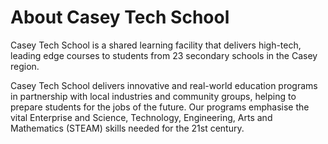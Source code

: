 # About Casey Tech School


Casey Tech School is a shared learning facility that delivers high-tech, leading edge courses to students from 23 secondary schools in the Casey region.

Casey Tech School delivers innovative and real-world education programs in partnership with local industries and community groups, helping to prepare students for the jobs of the future. Our programs emphasise the vital Enterprise and Science, Technology, Engineering, Arts and Mathematics (STEAM) skills needed for the 21st century.

